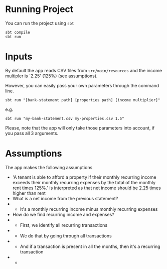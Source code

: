 Running Project
====
You can run the project using `sbt`

```
sbt compile
sbt run
```

Inputs
====
By default the app reads CSV files from `src/main/resources` 
and the income multipler is `2.25' (125%) (see assumptions).

However, you can easily pass your own parameters through the command line.

```
sbt run "[bank-statement path] [properties path] [income multiplier]" 
```

e.g.

```
sbt run "my-bank-statement.csv my-properties.csv 1.5" 
```

Please, note that the app will only take those parameters into account, 
if you pass all 3 arguments.

Assumptions
====
The app makes the following assumptions

*  'A tenant is able to afford a property 
    if their monthly recurring income exceeds their monthly 
    recurring expenses by the total of the monthly rent times 125%.'
    is interpreted as that net income should be 2.25 times higher than rent
* What is a net income from the previous statement?
* * It's a monthly recurring income minus monthly recurring expenses
* How do we find recurring income and expenses?
* * First, we identify all recurring transactions
* * We do that by going through all transactions
* * And if a transaction is present in all the months, then it's a recurring transaction
* *  